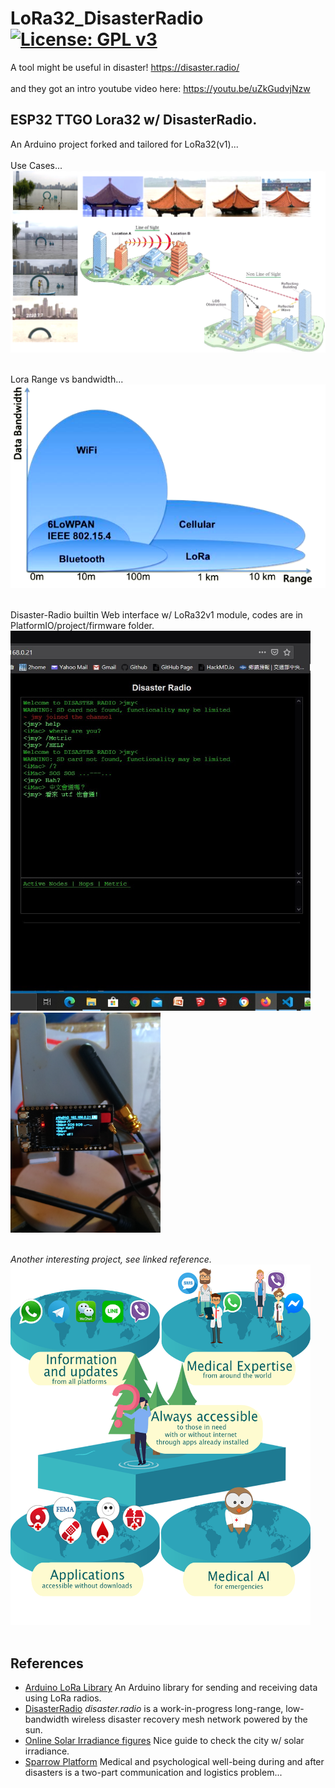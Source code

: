 # LoRa32_DisasterRadio [![License: GPL v3](https://img.shields.io/badge/License-GPLv3-blue.svg)](https://www.gnu.org/licenses/gpl-3.0)<br>
A tool might be useful in disaster! https://disaster.radio/ <br><br>
and they got an intro youtube video here: https://youtu.be/uZkGudvjNzw

## ESP32 TTGO Lora32 w/ DisasterRadio.

An Arduino project forked and tailored for LoRa32(v1)...
<br><br>
Use Cases...
<img src="pictures/LoRaUseCases20200715.png" width=800/>
<br><br>

Lora Range vs bandwidth...
<img src="pictures/LoRaRange.png" width=640/>
<br><br>

Disaster-Radio builtin Web interface w/ LoRa32v1 module, codes are in PlatformIO/project/firmware folder. <br>
<img src="pictures/DSweb0716.jpg" width=480/> &nbsp;&nbsp;&nbsp;<img src="pictures/LoRa32_0715.png" width=240/>
<br><br>

_Another interesting project, see linked reference._<br>
<img src="pictures/SparrowSummary.png" width=480/>
<br><br>
## References
  - [Arduino LoRa Library](https://github.com/sandeepmistry/arduino-LoRa) An Arduino library for sending and receiving data using LoRa radios.
  - [DisasterRadio](https://github.com/sudomesh/disaster-radio) _disaster.radio_ is a work-in-progress long-range, low-bandwidth wireless disaster recovery mesh network powered by the sun.
  - [Online Solar Irradiance figures](http://www.solarelectricityhandbook.com/solar-irradiance.html) Nice guide to check the city w/ solar irradiance.
  - [Sparrow Platform](https://github.com/sparrow-platform/sparrow/wiki) Medical and psychological well-being during and after disasters is a two-part communication and logistics problem...

